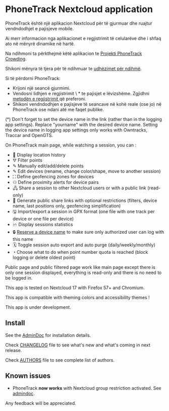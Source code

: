 # PhoneTrack Nextcloud application

PhoneTrack është një aplikacion Nextcloud për të gjurmuar dhe ruajtur vendndodhjet e pajisjeve mobile.

Ai merr informacion nga aplikacionet e regjistrimit të celularëve dhe i shfaq ato në mënyrë dinamike në hartë.

Na ndihmoni ta përkthejmë këtë aplikacion te [Projekti PhoneTrack Crowding](https://crowdin.com/project/phonetrack).

Shikoni mënyra të tjera për të ndihmuar te [udhëzimet për ndihmë](https://gitlab.com/eneiluj/phonetrack-oc/blob/master/CONTRIBUTING.md).

Si të përdorni PhoneTrack:

* Krijoni një seancë gjurmimi.
* Vendosni lidhjen e regjistrimit \ * te pajisjet e lëvizshëme. Zgjidhni [ metodën e regjistrimit ](https://gitlab.com/eneiluj/phonetrack-oc/wikis/userdoc#logging-methods) që preferoni.
* Shikoni vendndodhjen e pajisjeve të seancave në kohë reale (ose jo) në PhoneTrack ose ndani atë me faqet publike.

(\*) Don't forget to set the device name in the link (rather than in the logging app settings). Replace "yourname" with the desired device name. Setting the device name in logging app settings only works with Owntracks, Traccar and OpenGTS.

On PhoneTrack main page, while watching a session, you can :

* 📍 Display location history
* ⛛ Filter points
* ✎ Manually edit/add/delete points
* ✎ Edit devices (rename, change color/shape, move to another session)
* ⛶ Define geofencing zones for devices
* ⚇ Define proximity alerts for device pairs
* 🖧 Share a session to other Nextcloud users or with a public link (read-only)
* 🔗 Generate public share links with optional restrictions (filters, device name, last positions only, geofencing simplification)
* 🖫 Import/export a session in GPX format (one file with one track per device or one file per device)
* 🗠 Display sessions statistics
* 🔒 [Reserve a device name](https://gitlab.com/eneiluj/phonetrack-oc/wikis/userdoc#device-name-reservation) to make sure only authorized user can log with this name
* 🗓 Toggle session auto export and auto purge (daily/weekly/monthly)
* ◔ Choose what to do when point number quota is reached (block logging or delete oldest point)

Public page and public filtered page work like main page except there is only one session displayed, everything is read-only and there is no need to be logged in.

This app is tested on Nextcloud 17 with Firefox 57+ and Chromium.

This app is compatible with theming colors and accessibility themes !

This app is under development.

## Install

See the [AdminDoc](https://gitlab.com/eneiluj/phonetrack-oc/wikis/admindoc) for installation details.

Check [CHANGELOG](https://gitlab.com/eneiluj/phonetrack-oc/blob/master/CHANGELOG.md#change-log) file to see what's new and what's coming in next release.

Check [AUTHORS](https://gitlab.com/eneiluj/phonetrack-oc/blob/master/AUTHORS.md#authors) file to see complete list of authors.

## Known issues

* PhoneTrack **now works** with Nextcloud group restriction activated. See [admindoc](https://gitlab.com/eneiluj/phonetrack-oc/wikis/admindoc#issue-with-phonetrack-restricted-to-some-groups-in-nextcloud).

Any feedback will be appreciated.